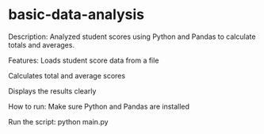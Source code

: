 # basic-data-analysis
Description:
Analyzed student scores using Python and Pandas to calculate totals and averages.

Features: 
Loads student score data from a file

Calculates total and average scores

Displays the results clearly


How to run:
Make sure Python and Pandas are installed

Run the script: python main.py
